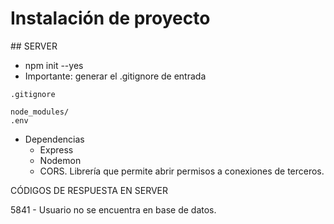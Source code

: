 # Instalación de proyecto



## SERVER

- npm init --yes
- Importante: generar el .gitignore de entrada

`.gitignore`
```
node_modules/
.env
```

- Dependencias
    - Express
    - Nodemon
    - CORS. Librería que permite abrir permisos a conexiones de terceros.



CÓDIGOS DE RESPUESTA EN SERVER

5841 - Usuario no se encuentra en base de datos.